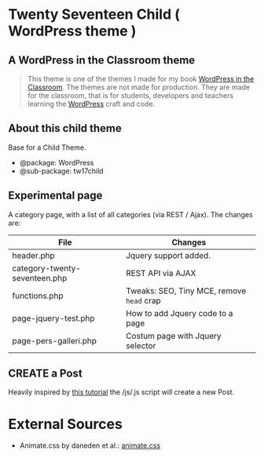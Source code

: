 # Twenty Seventeen Child ( WordPress theme )

## A **WordPress in the Classroom** theme

>This theme is one of the themes I made for my book [WordPress in the Classroom](http://ipaper.ipapercms.dk/ErhvervsakademiAarhus/Forskningsrapportguides/wordpress-in-the-classroom/). The themes are not made for production. They are made for the classroom, that is for students, developers and teachers learning the [WordPress](http://www.wordpress.org) craft and code.

## About this child theme

Base for a Child Theme.

* @package: WordPress
* @sub-package: tw17child

## Experimental page

A category page, with a list of all categories (via REST / Ajax).
The changes are:

| File                           | Changes                          |
|--------------------------------|----------------------------------|
| header.php                     | Jquery support added.            |
| category-twenty-seventeen.php  | REST API via AJAX |
| functions.php                  | Tweaks: SEO, Tiny MCE, remove `head` crap |
| page-jquery-test.php           | How to add Jquery code to a page |
| page-pers-galleri.php		 | Costum page with Jquery selector |

## CREATE a Post

Heavily inspired by [this tutorial](https://www.youtube.com/watch?v=rGObWtjxGBc) the /js/.js script will create a new Post.

# External Sources

* Animate.css by 	daneden et al.: [animate.css](https://github.com/daneden/animate.css/tree/master/source)
